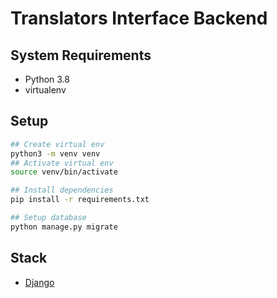 # Translators Interface Backend

## System Requirements

- Python 3.8
- virtualenv

## Setup

```bash
## Create virtual env
python3 -m venv venv
## Activate virtual env
source venv/bin/activate

## Install dependencies
pip install -r requirements.txt

## Setup database
python manage.py migrate
```

## Stack

- [Django](https://docs.djangoproject.com/en/3.2/)
